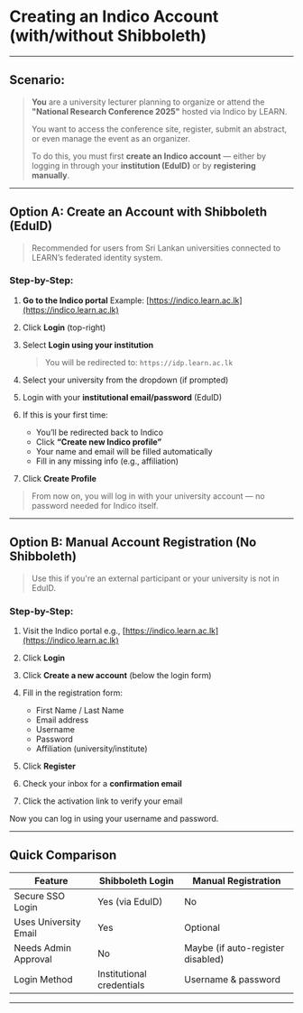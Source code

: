 # Creating an Indico Account (with/without Shibboleth)

---

##  Scenario:

> **You** are a university lecturer planning to organize or attend the **"National Research Conference 2025"** hosted via Indico by LEARN.
>
> You want to access the conference site, register, submit an abstract, or even manage the event as an organizer.
>
> To do this, you must first **create an Indico account** — either by logging in through your **institution (EduID)** or by **registering manually**.

---

##  Option A: Create an Account with Shibboleth (EduID)

> Recommended for users from Sri Lankan universities connected to LEARN’s federated identity system.

###  Step-by-Step:

1. **Go to the Indico portal**
   Example: [https://indico.learn.ac.lk](https://indico.learn.ac.lk)

2. Click **Login** (top-right)

3. Select **Login using your institution**

   > You will be redirected to: `https://idp.learn.ac.lk`

4. Select your university from the dropdown (if prompted)

5. Login with your **institutional email/password** (EduID)

6. If this is your first time:

   * You’ll be redirected back to Indico
   * Click **“Create new Indico profile”**
   * Your name and email will be filled automatically
   * Fill in any missing info (e.g., affiliation)

7. Click **Create Profile** 

> From now on, you will log in with your university account — no password needed for Indico itself.

---

##  Option B: Manual Account Registration (No Shibboleth)

> Use this if you're an external participant or your university is not in EduID.

###  Step-by-Step:

1. Visit the Indico portal
   e.g., [https://indico.learn.ac.lk](https://indico.learn.ac.lk)

2. Click **Login**

3. Click **Create a new account** (below the login form)

4. Fill in the registration form:

   * First Name / Last Name
   * Email address
   * Username
   * Password
   * Affiliation (university/institute)

5. Click **Register**

6. Check your inbox for a **confirmation email**

7. Click the activation link to verify your email

 Now you can log in using your username and password.

---

##  Quick Comparison

| Feature                  | Shibboleth Login          | Manual Registration              |
| ------------------------ | ------------------------- | -------------------------------  |
| Secure SSO Login         | Yes (via EduID)           | No                               |
| Uses University Email    | Yes                       | Optional                         |
| Needs Admin Approval     | No                        | Maybe (if auto-register disabled)|
| Login Method             | Institutional credentials | Username & password              |
---
